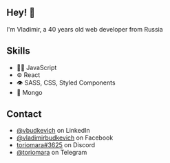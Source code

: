 ## Hey! 👋
I'm Vladimir, a 40 years old web developer from Russia

## Skills
- 👨‍💻 JavaScript
- ⚙️ React
- 👁️ SASS, CSS, Styled Components
- 💽 Mongo

## Contact
- [@vbudkevich](https://www.linkedin.com/in/vbudkevich/) on LinkedIn
- [@vladimirbudkevich](https://www.facebook.com/profile.php?id=100008880375958) on Facebook
- [toriomara#3625](./) on Discord
- [@toriomara](./) on Telegram

<!--
**toriomara/toriomara** is a ✨ _special_ ✨ repository because its `README.md` (this file) appears on your GitHub profile.

Here are some ideas to get you started:

- 🔭 I’m currently working on ...
- 🌱 I’m currently learning ...
- 👯 I’m looking to collaborate on ...
- 🤔 I’m looking for help with ...
- 💬 Ask me about ...
- 📫 How to reach me: ...
- 😄 Pronouns: ...
- ⚡ Fun fact: ...
-->
